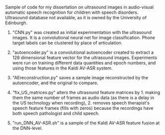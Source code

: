 Sample of code for my dissertation on ultrasound images in audio-visual automatic speech recognition for children with speech disorders.
Ultrasound database not available, as it is owned by the University of Edinburgh.

1. "CNN.py" was created as initial experimentation with the ultrasound images. 
It is a convolutional neural net for image classification. 
Phone target labels can be clustered by place of articulation.

2. "autoencoder.py" is a convolutional autoencoder created to extract a 128 dimensional feature vector for the ultrasound images. Experiments were run on training different data quantities and epoch numbers, and using those features in the Kaldi AV-ASR system.

3. "AEreconstruction.py" saves a sample image reconstructed by the autoencoder, and the original to compare. 

4. "fix_US_matrices.py" alters the ultrasound feature matrices by 1. making them the same number of frames as audio data (as there is a delay in the US technology when recording), 2. removes speech therapist's speech feature frames (fills with zeros) because the recordings have both speech pathologist and child speech.

5. "run_DNN_AV-ASR.sh" is a sample of the Kaldi AV-ASR feature fusion at the DNN-level. 

